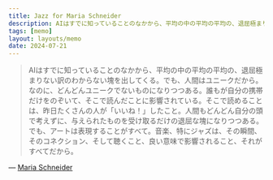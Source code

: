 ```yaml
---
title: Jazz for Maria Schneider
description: AIはすでに知っていることのなかから、平均の中の平均の平均の、退屈極まりない訳のわからない塊を出してくる。でも、人間はユニークだから。なのに、どんどんユニークでないものになりつつある。誰もが自分の携帯だけをのぞいて、そこで読んだことに影響されている。そこで読めることは、昨日たくさんの人が「いいね！」したこと。人間もどんどん自分の頭で考えずに、与えられたものを受け取るだけの退屈な塊になりつつある。でも、アートは表現することがすべて。音楽、特にジャズは、その瞬間、そのコネクション、そして聴くこと、良い意味で影響されること、それがすべてだから。
tags: [memo]
layout: layouts/memo
date: 2024-07-21
---
```


> AIはすでに知っていることのなかから、平均の中の平均の平均の、退屈極まりない訳のわからない塊を出してくる。でも、人間はユニークだから。なのに、どんどんユニークでないものになりつつある。誰もが自分の携帯だけをのぞいて、そこで読んだことに影響されている。そこで読めることは、昨日たくさんの人が「いいね！」したこと。人間もどんどん自分の頭で考えずに、与えられたものを受け取るだけの退屈な塊になりつつある。でも、アートは表現することがすべて。音楽、特にジャズは、その瞬間、そのコネクション、そして聴くこと、良い意味で影響されること、それがすべてだから。

— [Maria Schneider][1]

[1]: https://rollingstonejapan.com/articles/detail/41199/3/1/1
